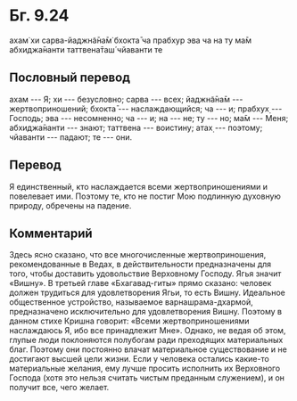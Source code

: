 # Бг. 9.24
ахам̇ хи сарва-йаджн̃а̄на̄м̇
бхокта̄ ча прабхур эва ча
на ту ма̄м абхиджа̄нанти
таттвена̄таш́ чйаванти те
## Пословный перевод

ахам --- Я; хи --- безусловно; сарва --- всех; йаджн̃а̄на̄м ---
жертвоприношений; бхокта̄ --- наслаждающийся; ча --- и; прабхух̣ ---
Господь; эва --- несомненно; ча --- и; на --- не; ту --- но; ма̄м ---
Меня; абхиджа̄нанти --- знают; таттвена --- воистину; атах̣ --- поэтому;
чйаванти --- падают; те --- они.

## Перевод

Я единственный, кто наслаждается всеми жертвоприношениями и повелевает
ими. Поэтому те, кто не постиг Мою подлинную духовную природу, обречены
на падение.

## Комментарий

Здесь ясно сказано, что все многочисленные жертвоприношения,
рекомендованные в Ведах, в действительности предназначены для того,
чтобы доставить удовольствие Верховному Господу. Ягья значит «Вишну». В
третьей главе «Бхагавад-гиты» прямо сказано: человек должен трудиться
для удовлетворения Ягьи, то есть Вишну. Идеальное общественное
устройство, называемое варнашрама-дхармой, предназначено исключительно
для удовлетворения Вишну. Поэтому в данном стихе Кришна говорит: «Всеми
жертвоприношениями наслаждаюсь Я, ибо все принадлежит Мне». Однако, не
ведая об этом, глупые люди поклоняются полубогам ради преходящих
материальных благ. Поэтому они постоянно влачат материальное
существование и не достигают высшей цели жизни. Если у человека остались
какие-то материальные желания, ему лучше просить исполнить их Верховного
Господа (хотя это нельзя считать чистым преданным служением), и он
получит все, чего желает.

